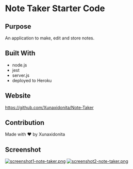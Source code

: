 # Note Taker Starter Code

## Purpose

An application to make, edit and store notes.

## Built With

- node.js
- jest
- server.js
- deployed to Heroku

## Website

https://github.com/Xunaxidonita/Note-Taker

## Contribution

Made with ❤️ by Xunaxidonita

## Screenshot

[![screenshot1-note-taker.png](https://i.postimg.cc/Vk9QXqMb/screenshot1-note-taker.png)](https://postimg.cc/jDjFbJMs)
[![screenshot2-note-taker.png](https://i.postimg.cc/266spgt4/screenshot2-note-taker.png)](https://postimg.cc/v1Jqf2bB)
